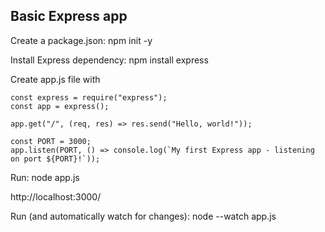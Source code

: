## Basic Express app

Create a package.json: 
npm init -y 

Install Express dependency: 
npm install express 

Create app.js file with 
```
const express = require("express");
const app = express();

app.get("/", (req, res) => res.send("Hello, world!"));

const PORT = 3000;
app.listen(PORT, () => console.log(`My first Express app - listening on port ${PORT}!`));
```

Run: 
node app.js 

http://localhost:3000/ 

Run (and automatically watch for changes):
node --watch app.js 


